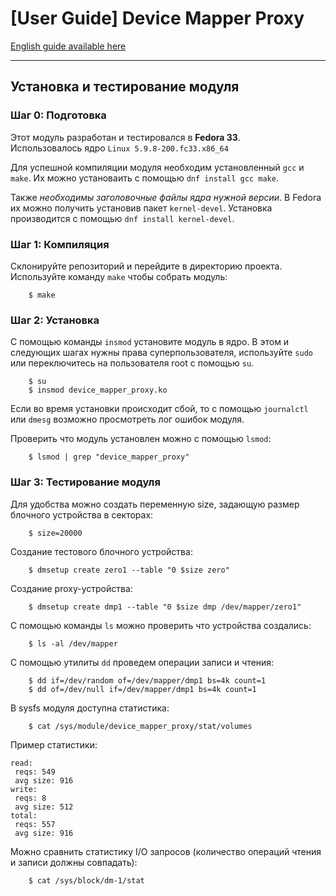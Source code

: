# [User Guide] Device Mapper Proxy

[English guide available here](./README.md)

---

## Установка и тестирование модуля
### Шаг 0: Подготовка

Этот модуль разработан и тестировался в **Fedora 33**.  
Использовалось ядро `Linux 5.9.8-200.fc33.x86_64`  

Для успешной компиляции модуля необходим установленный `gcc` и
`make`. Их можно установаить с помощью `dnf install gcc make`. 

Также *необходимы заголовочные файлы ядра нужной версии*. В Fedora их
можно получить установив пакет `kernel-devel`. Установка производится 
с помощью  `dnf install kernel-devel`.

### Шаг 1: Компиляция
Склонируйте репозиторий и перейдите в директорию проекта. 
Используйте команду `make` чтобы собрать модуль:

```
    $ make
```

### Шаг 2: Установка
С помощью команды `insmod` установите модуль в ядро.
В этом и следующих шагах нужны права суперпользователя, используйте
`sudo` или переключитесь на пользователя root с помощью `su`.

```
    $ su
    $ insmod device_mapper_proxy.ko
```

Если во время установки происходит сбой, то с помощью 
`journalctl` или `dmesg` возможно просмотреть лог ошибок модуля.

Проверить что модуль установлен можно с помощью `lsmod`: 
```
    $ lsmod | grep "device_mapper_proxy"
```

### Шаг 3: Тестирование модуля
Для удобства можно создать переменную size, задающую размер 
блочного устройства в секторах:

```
	$ size=20000
```

Создание тестового блочного устройства:
```
    $ dmsetup create zero1 --table "0 $size zero"
```

Создание proxy-устройства:
```
    $ dmsetup create dmp1 --table "0 $size dmp /dev/mapper/zero1"
```

С помощью команды `ls` можно проверить что устройства создались:
```
    $ ls -al /dev/mapper
```

С помощью утилиты `dd` проведем операции записи и чтения:
```
    $ dd if=/dev/random of=/dev/mapper/dmp1 bs=4k count=1
    $ dd of=/dev/null if=/dev/mapper/dmp1 bs=4k count=1
```

В sysfs модуля доступна статистика:
```
	$ cat /sys/module/device_mapper_proxy/stat/volumes
```

Пример статистики:
```
read:
 reqs: 549
 avg size: 916
write:
 reqs: 8
 avg size: 512
total:
 reqs: 557
 avg size: 916
```

Можно сравнить статистику I/O запросов 
(количество операций чтения и записи должны совпадать):
```
    $ cat /sys/block/dm-1/stat
```
